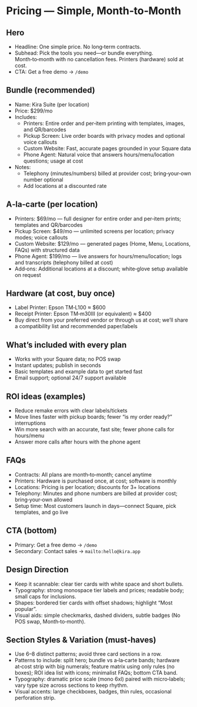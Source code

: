# Pricing — Simple, Month‑to‑Month

## Hero
- Headline: One simple price. No long‑term contracts.
- Subhead: Pick the tools you need—or bundle everything. Month‑to‑month with no cancellation fees. Printers (hardware) sold at cost.
- CTA: Get a free demo → `/demo`

## Bundle (recommended)
- Name: Kira Suite (per location)
- Price: $299/mo
- Includes:
  - Printers: Entire order and per‑item printing with templates, images, and QR/barcodes
  - Pickup Screen: Live order boards with privacy modes and optional voice callouts
  - Custom Website: Fast, accurate pages grounded in your Square data
  - Phone Agent: Natural voice that answers hours/menu/location questions; usage at cost
- Notes:
  - Telephony (minutes/numbers) billed at provider cost; bring‑your‑own number optional
  - Add locations at a discounted rate

## A‑la‑carte (per location)
- Printers: $69/mo — full designer for entire order and per‑item prints; templates and QR/barcodes
- Pickup Screen: $49/mo — unlimited screens per location; privacy modes; voice callouts
- Custom Website: $129/mo — generated pages (Home, Menu, Locations, FAQs) with structured data
- Phone Agent: $199/mo — live answers for hours/menu/location; logs and transcripts (telephony billed at cost)
- Add‑ons: Additional locations at a discount; white‑glove setup available on request

## Hardware (at cost, buy once)
- Label Printer: Epson TM‑L100 ≈ $600
- Receipt Printer: Epson TM‑m30III (or equivalent) ≈ $400
- Buy direct from your preferred vendor or through us at cost; we’ll share a compatibility list and recommended paper/labels

## What’s included with every plan
- Works with your Square data; no POS swap
- Instant updates; publish in seconds
- Basic templates and example data to get started fast
- Email support; optional 24/7 support available

## ROI ideas (examples)
- Reduce remake errors with clear labels/tickets
- Move lines faster with pickup boards; fewer “is my order ready?” interruptions
- Win more search with an accurate, fast site; fewer phone calls for hours/menu
- Answer more calls after hours with the phone agent

## FAQs
- Contracts: All plans are month‑to‑month; cancel anytime
- Printers: Hardware is purchased once, at cost; software is monthly
- Locations: Pricing is per location; discounts for 3+ locations
- Telephony: Minutes and phone numbers are billed at provider cost; bring‑your‑own allowed
- Setup time: Most customers launch in days—connect Square, pick templates, and go live

## CTA (bottom)
- Primary: Get a free demo → `/demo`
- Secondary: Contact sales → `mailto:hello@kira.app`

## Design Direction
- Keep it scannable: clear tier cards with white space and short bullets.
- Typography: strong monospace tier labels and prices; readable body; small caps for inclusions.
- Shapes: bordered tier cards with offset shadows; highlight “Most popular”.
- Visual aids: simple checkmarks, dashed dividers, subtle badges (No POS swap, Month‑to‑month).

## Section Styles & Variation (must‑haves)
- Use 6–8 distinct patterns; avoid three card sections in a row.
- Patterns to include: split hero; bundle vs a‑la‑carte bands; hardware at‑cost strip with big numerals; feature matrix using only rules (no boxes); ROI idea list with icons; minimalist FAQs; bottom CTA band.
- Typography: dramatic price scale (mono 6xl) paired with micro‑labels; vary type size across sections to keep rhythm.
- Visual accents: large checkboxes, badges, thin rules, occasional perforation strip.
